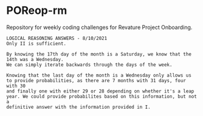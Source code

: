 # POReop-rm

Repository for weekly coding challenges for Revature Project Onboarding.

    LOGICAL REASONING ANSWERS - 8/10/2021
    Only II is sufficient.

    By knowing the 17th day of the month is a Saturday, we know that the 14th was a Wednesday.
    We can simply iterate backwards through the days of the week.

    Knowing that the last day of the month is a Wednesday only allows us to provide probabilities, as there are 7 months with 31 days, four with 30
    and finally one with either 29 or 28 depending on whether it's a leap year. We could provide probabilites based on this information, but not a
    definitive answer with the information provided in I.
